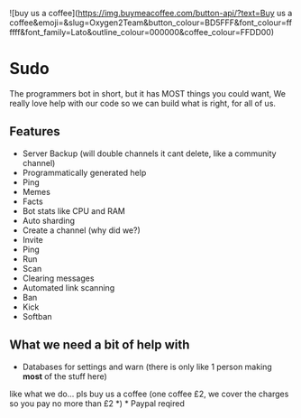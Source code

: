 ![buy us a coffee](https://img.buymeacoffee.com/button-api/?text=Buy us a coffee&emoji=&slug=Oxygen2Team&button_colour=BD5FFF&font_colour=ffffff&font_family=Lato&outline_colour=000000&coffee_colour=FFDD00)

# Sudo
The programmers bot in short, 
but it has MOST things you could want,
We really love help with our code so we can build what is
right, for all of us.

## Features
 - Server Backup (will double channels it cant delete, like a community channel)
 - Programmatically generated help
 - Ping
 - Memes
 - Facts
 - Bot stats like CPU and RAM
 - Auto sharding
 - Create a channel (why did we?)
 - Invite
 - Ping
 - Run
 - Scan
 - Clearing messages
 - Automated link scanning
 - Ban
 - Kick
 - Softban

## What we need a bit of help with
 - Databases for settings and warn (there is only like 1 person making **most** of the stuff here)

like what we do... pls buy us a coffee (one coffee £2, we cover the charges so you pay no more than £2 *)
\* Paypal reqired
